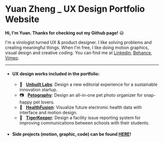 # Yuan Zheng _ UX Design Portfolio Website


**Hi, I'm Yuan. Thanks for checking out my Github page!** :smiley:

I'm a virologist turned UX & product designer. I like solving problems and creating meaningful things. When I'm free, I like doing motion graphics, visual design and creative coding. You can find me at [Linkedin](https://www.linkedin.com/in/yuanzdesign/), [Behance](https://www.behance.net/yuanzdesign), [Vimeo](https://vimeo.com/yuanzdesign).

---
* #### UX design works included in the portfolio:
  * :seedling: &nbsp; **[Unbuilt Labs]( http://www.yzcanvas.com/UnbuiltLabs.html)**: Design a new editorial experience for a sustainable innovation startup.
  * :camera: &nbsp; **[Petography](http://www.yzcanvas.com/Petography.html)**: Design an all-in-one pet photo organizer for snap-happy pet lovers. 
  * :hospital: &nbsp; **[HealthFusion](http://www.yzcanvas.com/HealthFusion.html)**: Visualize future electronic health data with interface and motion design.
  * :hammer: &nbsp; **[TigerKeeper](http://www.yzcanvas.com/FMS.html)**: Design a facility issue reporting system for improving communications between schools with their students.

* #### Side projects (motion, graphic, code) can be found [HERE](http://www.yzcanvas.com/index.html#bsidePage)!


